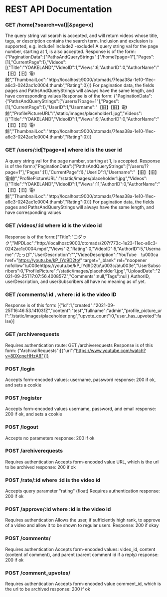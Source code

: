 # REST API Documentation

### GET /home[?search=val][&page=x]
The query string val search is accepted, and will return videos whose title, tags, or description contains the search term. Inclusion and exclusion is supported, e.g. include1 include2 -exclude1
A query string val for the page number, starting at 1, is also accepted.
Response is of the form: {"PaginationData":{"PathsAndQueryStrings":["/home?page=1"],"Pages":[1],"CurrentPage":1},"Videos":[{"Title":"YOAKELAND","VideoID":1,"Views":6,"AuthorID":0,"AuthorName":"【旧】【旧】電ǂ鯨","ThumbnailLoc":"http://localhost:9000/otomads/7feaa38a-1e10-11ec-a6c3-0242ac1c0004.thumb","Rating":0}]}
For pagination data, the fields pages and PathsAndQueryStrings will always have the same length, and have corresponding values
Response is of the form: {"PaginationData":{"PathsAndQueryStrings":["/users/1?page=1"],"Pages":[1],"CurrentPage":1},"UserID":1,"Username":"【旧】【旧】電ǂ鯨","ProfilePictureURL":"/static/images/placeholder1.jpg","Videos":[{"Title":"YOAKELAND","VideoID":1,"Views":9,"AuthorID":0,"AuthorName":"【旧】【旧】電ǂ鯨","ThumbnailLoc":"http://localhost:9000/otomads/7feaa38a-1e10-11ec-a6c3-0242ac1c0004.thumb","Rating":0}]}

### GET /users/:id[?page=x] where id is the user id
A query string val for the page number, starting at 1, is accepted.
Response is of the form:{"PaginationData":{"PathsAndQueryStrings":["/users/1?page=1"],"Pages":[1],"CurrentPage":1},"UserID":1,"Username":"【旧】【旧】電ǂ鯨","ProfilePictureURL":"/static/images/placeholder1.jpg","Videos":[{"Title":"YOAKELAND","VideoID":1,"Views":11,"AuthorID":0,"AuthorName":"【旧】【旧】電ǂ鯨","ThumbnailLoc":"http://localhost:9000/otomads/7feaa38a-1e10-11ec-a6c3-0242ac1c0004.thumb","Rating":0}]}
For pagination data, the fields pages and PathsAndQueryStrings will always have the same length, and have corresponding values

### GET /videos/:id where id is the video id
Response is of the form:{"Title":"コダック","MPDLoc":"http://localhost:9000/otomads/207f773c-1e23-11ec-a6c3-0242ac1c0004.mpd","Views":2,"Rating":0,"VideoID":5,"AuthorID":5,"Username":"たっぴ","UserDescription":"","VideoDescription":"YouTube　\u003ca href=\"https://youtu.be/kP_lYd9D2to\" target=\"_blank\" rel=\"noopener nofollow\"\u003ehttps://youtu.be/kP_lYd9D2to\u003c/a\u003e","UserSubscribers":0,"ProfilePicture":"/static/images/placeholder1.jpg","UploadDate":"2021-09-25T17:07:56.400857Z","Comments":null,"Tags":null}
AuthorID, userDescription, and userSubscribers all have no meaning as of yet.

### GET /comments/:id , where :id is the video ID
Response is of this form: [{"id":1,"created":"2021-09-25T16:46:53.141031Z","content":"test","fullname":"admin","profile_picture_url":"/static/images/placeholder.png","upvote_count":0,"user_has_upvoted":false}]

### GET /archiverequests
Requires authentication
route: GET /archiverequests
Response is of this form:
{"ArchivalRequests":[{"url":"https://www.youtube.com/watch?v=8DXqneHHzA8"}]}

### POST /login
Accepts form-encoded values: username, password
response: 200 if ok, and sets a cookie

### POST /register
Accepts form-encoded values username, password, and email
response: 200 if ok, and sets a cookie

### POST /logout
Accepts no parameters
response: 200 if ok

### POST /archiverequests
Requires authentication
Accepts form-encoded value URL, which is the url to be archived
response: 200 if ok

### POST /rate/:id where :id is the video id
Accepts query parameter "rating" (float) 
Requires authentication
response: 200 if ok

### POST /approve/:id where :id is the video id
Requires authentication
Allows the user, if sufficiently high rank, to approve of a video and allow it to be shown to regular users.
Response: 200 if okay

### POST /comments/
Requires authentication
Accepts form-encoded values: video_id, content (content of comment), and parent (parent comment id if a reply)
response: 200 if ok

### POST /comment_upvotes/
Requires authentication
Accepts form-encoded value comment_id, which is the url to be archived
response: 200 if ok

